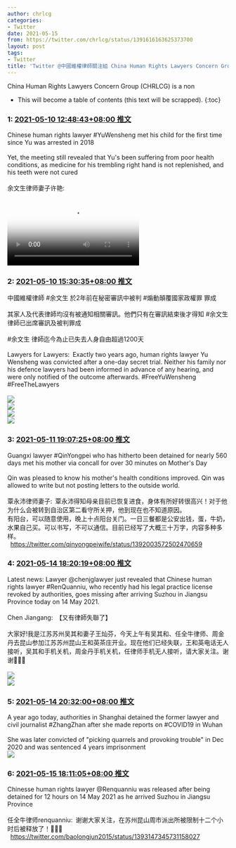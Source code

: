 ```yaml
---
author: chrlcg
categories:
- Twitter
date: 2021-05-15
from: https://twitter.com/chrlcg/status/1391616163625373700
layout: post
tags:
- Twitter
title: 'Twitter @中國維權律師關注組 China Human Rights Lawyers Concern Group: 2021-05-10~2021-05-16'
---
```


China Human Rights Lawyers Concern Group (CHRLCG) is a non

* This will become a table of contents (this text will be scrapped).
{:toc}

### 1: [2021-05-10 12:48:43+08:00 推文](https://twitter.com/chrlcg/status/1391616163625373700)

Chinese human rights lawyer #YuWensheng met his child for the first time since Yu was arrested in 2018<br><br>Yet, the meeting still revealed that Yu's been suffering from poor health conditions, as medicine for his trembling right hand is not replenished, and his teeth were not cured<br><br>余文生律师妻子许艳: <br><br><video src="https://video.twimg.com/ext_tw_video/1391231500796895233/pu/vid/1280x720/HdT6_FP7k2lhnPl-.mp4?tag=12" controls="controls" poster="https://pbs.twimg.com/ext_tw_video_thumb/1391231500796895233/pu/img/0t4LWwzDiQ3cjRqi.jpg"></video>

### 2: [2021-05-10 15:30:35+08:00 推文](https://twitter.com/chrlcg/status/1391656899771199491)

中國維權律師 #余文生 於2年前在秘密審訊中被判 #煽動顛覆國家政權罪 罪成<br><br>其家人及代表律師均沒有被通知相關審訊。他們只有在審訊結束後才得知 #余文生 律師已出席審訊及被判罪成<br><br>#余文生 律師迄今為止已失去人身自由超過1200天<br><br>Lawyers for Lawyers: Exactly two years ago, human rights lawyer Yu Wensheng was convicted after a one-day secret trial. Neither his family nor his defence lawyers had been informed in advance of any hearing, and were only notified of the outcome afterwards. #FreeYuWensheng #FreeTheLawyers<br><br><img style src="https://pbs.twimg.com/media/E07yuMYWEAIlbrk?format=jpg&name=orig" referrerpolicy="no-referrer"><br><img style src="https://pbs.twimg.com/media/E07yuyKXoAIjMAh?format=jpg&name=orig" referrerpolicy="no-referrer"><br><img style src="https://pbs.twimg.com/media/E07yvxQWEAQCIG_?format=jpg&name=orig" referrerpolicy="no-referrer"><br><img style src="https://pbs.twimg.com/media/E07ywfnXoAA5avB?format=jpg&name=orig" referrerpolicy="no-referrer">

### 3: [2021-05-11 19:07:25+08:00 推文](https://twitter.com/chrlcg/status/1392073857863802882)

Guangxi lawyer #QinYongpei who has hitherto been detained for nearly 560 days met his mother via concall for over 30 minutes on Mother's Day<br><br>Qin was pleased to know his mother's health conditions improved. Qin was allowed to write but not posting letters to the outside world.<br><br>覃永沛律师妻子: 覃永沛得知母亲目前已恢复进食，身体有所好转很高兴！对于他为什么会被转到自治区第二看守所关押，他到现在也不知道原因。<br>有阳台，可以随意使用，晚上十点阳台关门。一日三餐都是公安出钱，蛋，牛奶，水果自己买。可以书写，不可以通信。目前已经写了大概三十万字，内容多种多样。<br> <a href="https://twitter.com/qinyongpeiwife/status/1392003572502470659" target="_blank" rel="noopener noreferrer">https://twitter.com/qinyongpeiwife/status/1392003572502470659</a>

### 4: [2021-05-14 18:20:19+08:00 推文](https://twitter.com/chrlcg/status/1393149167174782976)

Latest news: Lawyer @chenjglawyer just revealed that Chinese human rights lawyer #RenQuanniu, who recently had his legal practice license revoked by authorities, goes missing after arriving Suzhou in Jiangsu Province today on 14 May 2021.<br><br>Chen Jiangang: 【又有律師失聯了】<br><br>大家好!我是江苏苏州吴其和妻子王灿芬，今天上午有吴其和、任全牛律师、周金丹去昆山参加江苏苏州昆山王和英茶庄开业。现在他们已经失联，王和英电话无人接听，吴其和手机关机，周金丹手机关机，任律师手机无人接听，请大家关注。谢谢🙏🙏🙏<br><br><img style src="https://pbs.twimg.com/media/E1Vztm6XMAQcon5?format=jpg&name=orig" referrerpolicy="no-referrer"><br><img style src="https://pbs.twimg.com/media/E1Vztm6WEAAuIkJ?format=jpg&name=orig" referrerpolicy="no-referrer">

### 5: [2021-05-14 20:32:00+08:00 推文](https://twitter.com/chrlcg/status/1393182305192083459)

A year ago today, authorities in Shanghai detained the former lawyer and civil journalist #ZhangZhan after she made reports on #COVID19 in Wuhan<br><br>She was later convicted of "picking quarrels and provoking trouble" in Dec 2020 and was sentenced 4 years imprisonment<br><img style src="https://pbs.twimg.com/media/E1V1FIaVEAA-Nqy?format=jpg&name=orig" referrerpolicy="no-referrer">

### 6: [2021-05-15 18:11:05+08:00 推文](https://twitter.com/chrlcg/status/1393509230208946177)

Chinesse human rights lawyer @Renquanniu was released after being detained for 12 hours on 14 May 2021 as he arrived Suzhou in Jiangsu Province<br><br>任全牛律师renquanniu: 谢谢大家关注，在苏州昆山周市派出所被限制十二个小时后被释放了！🙏🙏🙏<br> <a href="https://twitter.com/baolongjun2015/status/1393147345731158027" target="_blank" rel="noopener noreferrer">https://twitter.com/baolongjun2015/status/1393147345731158027</a>

